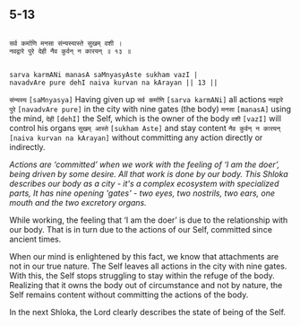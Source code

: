 ## 5-13


```shloka-sa

सर्व कर्माणि मनसा संन्यस्यास्ते सुखम् वशी ।
नवद्वारे पुरे देही नैव कुर्वन् न कारयन् ॥ १३ ॥

```
```shloka-sa-hk

sarva karmANi manasA saMnyasyAste sukham vazI |
navadvAre pure dehI naiva kurvan na kArayan || 13 ||

```
 `संन्यस्य` `[saMnyasya]` Having given up `सर्व कर्माणि` `[sarva karmANi]` all actions `नवद्वारे पुरे` `[navadvAre pure]` in the city with nine gates (the body) `मनसा` `[manasA]` using the mind, `देही` `[dehI]` the Self, which is the owner of the body `वशी` `[vazI]` will control his organs `सुखम् आस्ते` `[sukham Aste]` and stay content `नैव कुर्वन् न कारयन्` `[naiva kurvan na kArayan]` without committing any action directly or indirectly.

_Actions​ are ‘committed’ when we work with the feeling of ‘I am the doer’, being driven by some desire. All that work is done by our body. This Shloka describes our body as a city - it's a complex ecosystem with specialized parts, It has nine opening 'gates' - two eyes, two nostrils, two ears, one mouth and the two excretory organs._

While working, the feeling that ‘I am the doer’ is due to the relationship with our body. That is in turn due to the actions of our Self, committed since ancient times.

When our mind is enlightened by this fact, we know that attachments are not in our true nature. The Self leaves all actions in the city with nine gates. With this, the Self stops struggling to stay within the refuge of the body. Realizing that it owns the body out of circumstance and not by nature, the Self remains content without committing the actions of the body.

In the next Shloka, the Lord clearly describes the state of being of the Self.


